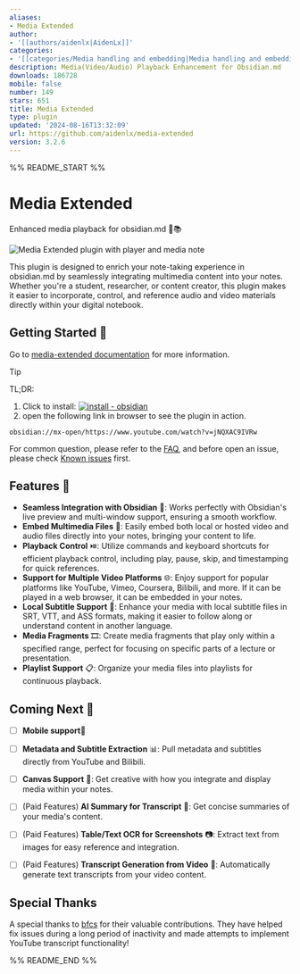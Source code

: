 ```yaml
---
aliases:
- Media Extended
author:
- '[[authors/aidenlx|AidenLx]]'
categories:
- '[[categories/Media handling and embedding|Media handling and embedding]]'
description: Media(Video/Audio) Playback Enhancement for Obsidian.md
downloads: 186728
mobile: false
number: 149
stars: 651
title: Media Extended
type: plugin
updated: '2024-08-16T13:32:09'
url: https://github.com/aidenlx/media-extended
version: 3.2.6
---
```


%% README_START %%

# Media Extended

Enhanced media playback for obsidian.md 🎥📚

![Media Extended plugin with player and media note](https://raw.githubusercontent.com/aidenlx/media-extended/HEAD/first-note.jpg)

This plugin is designed to enrich your note-taking experience in obsidian.md by seamlessly integrating multimedia content into your notes. Whether you're a student, researcher, or content creator, this plugin makes it easier to incorporate, control, and reference audio and video materials directly within your digital notebook.

## Getting Started 🚀

Go to [media-extended documentation](https://mx.pkmer.net/#getting-started) for more information.

> [!TIP]
> TL;DR:
> 1. Click to install: [![install - obsidian](https://img.shields.io/badge/media_extended-v3-6c31e3?logo=obsidian)](https://obsidian.md/plugins?id=media-extended)
> 2. open the following link in browser to see the plugin in action.
> ```
> obsidian://mx-open/https://www.youtube.com/watch?v=jNQXAC9IVRw
> ```

For common question, please refer to the [FAQ](https://mx.pkmer.net/faq), and before open an issue, please check [Known issues](https://mx.pkmer.net/faq/known-issue) first.

## Features 🌟

- **Seamless Integration with Obsidian** 🤝: Works perfectly with Obsidian's live preview and multi-window support, ensuring a smooth workflow.
- **Embed Multimedia Files** 📁: Easily embed both local or hosted video and audio files directly into your notes, bringing your content to life.
- **Playback Control** ⏯️: Utilize commands and keyboard shortcuts for efficient playback control, including play, pause, skip, and timestamping for quick references.
- **Support for Multiple Video Platforms** 🌐: Enjoy support for popular platforms like YouTube, Vimeo, Coursera, Bilibili, and more. If it can be played in a web browser, it can be embedded in your notes.
- **Local Subtitle Support** 📑: Enhance your media with local subtitle files in SRT, VTT, and ASS formats, making it easier to follow along or understand content in another language.
- **Media Fragments** 🎞️: Create media fragments that play only within a specified range, perfect for focusing on specific parts of a lecture or presentation.
- **Playlist Support** 📋: Organize your media files into playlists for continuous playback.

## Coming Next 🔮

- [ ] **Mobile support**📱
- [ ] **Metadata and Subtitle Extraction** 📊: Pull metadata and subtitles directly from YouTube and Bilibili.

- [ ] **Canvas Support** 🎨: Get creative with how you integrate and display media within your notes.
- [ ] (Paid Features) **AI Summary for Transcript** 🤖: Get concise summaries of your media's content.
- [ ] (Paid Features) **Table/Text OCR for Screenshots** 📷: Extract text from images for easy reference and integration.
- [ ] (Paid Features) **Transcript Generation from Video** 📝: Automatically generate text transcripts from your video content.

## Special Thanks

A special thanks to [bfcs](https://github.com/bfcs) for their valuable contributions. They have helped fix issues during a long period of inactivity and made attempts to implement YouTube transcript functionality!


%% README_END %%